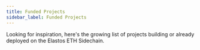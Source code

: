 ```yaml
---
title: Funded Projects
sidebar_label: Funded Projects
---
```


Looking for inspiration, here's the growing list of projects building or already deployed on the Elastos ETH Sidechain.
